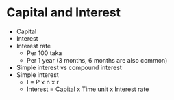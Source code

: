 # Capital and Interest

- Capital
- Interest
- Interest rate
  - Per 100 taka
  - Per 1 year (3 months, 6 months are also common)
- Simple interest vs compound interest
- Simple interest
  - I = P x n x r
  - Interest = Capital x Time unit x Interest rate
